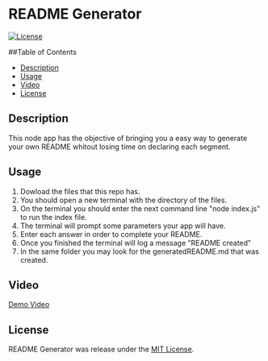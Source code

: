 # README Generator

[![License](https://img.shields.io/badge/License-MIT-blue.svg)](https://opensource.org/licenses/MIT)

##Table of Contents
- [Description](#description)
- [Usage](#usage)
- [Video](#video)
- [License](#license)

## Description

This node app has the objective of bringing you a easy way to generate your own README whitout losing time on declaring each segment.

## Usage

1. Dowload the files that this repo has.
2. You should open a new terminal with the directory of the files.
3. On the terminal you should enter the next command line "node index.js" to run the index file.
4. The terminal will prompt some parameters your app will have.
5. Enter each answer in order to complete your README.
6. Once you finished the terminal will log a message "README created"
7. In the same folder you may look for the generatedREADME.md that was created.

## Video

[Demo Video](https://www.youtube.com/watch?v=hkO6brRLmjU)

## License

README Generator was release under the [MIT License](https://opensource.org/licenses/MIT). 
